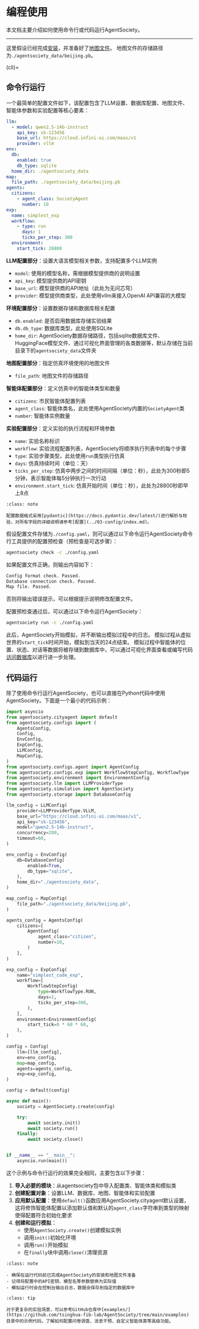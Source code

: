 # 编程使用

本文档主要介绍如何使用命令行或代码运行AgentSociety。

---

这里假设已经完成[安装](./02-installation.md)，并准备好了[地图文件](./02-installation.md#使用前准备)。
地图文件的存储路径为`./agentsociety_data/beijing.pb`。

(cli)=
## 命令行运行

一个最简单的配置文件如下，该配置包含了LLM设置、数据库配置、地图文件、智能体参数和实验配置等核心要素：

```yaml
llm:
  - model: qwen2.5-14b-instruct
    api_key: sk-123456
    base_url: https://cloud.infini-ai.com/maas/v1
    provider: vllm
env:
  db:
    enabled: true
    db_type: sqlite
  home_dir: ./agentsociety_data
map:
  file_path: ./agentsociety_data/beijing.pb
agents:
  citizens:
    - agent_class: SocietyAgent
      number: 10
exp:
  name: simplest_exp
  workflow:
    - type: run
      days: 1
      ticks_per_step: 300
  environment:
    start_tick: 28800
```

**LLM配置部分**：设置大语言模型相关参数，支持配置多个LLM实例
- `model`: 使用的模型名称，需根据模型提供商的说明设置
- `api_key`: 模型提供商的API密钥
- `base_url`: 模型提供商的API地址（此处为无问芯穹）
- `provider`: 模型提供商类型，此处使用vllm来接入OpenAI API兼容的大模型

**环境配置部分**：设置数据存储和数据库相关配置
- `db.enabled`: 是否启用数据库存储实验结果
- `db.db_type`: 数据库类型，此处使用SQLite
- `home_dir`: AgentSociety数据存储路径，包括sqlite数据库文件、HuggingFace模型文件、通过可视化界面管理的各类数据等，默认存储在当前目录下的`agentsociety_data`文件夹

**地图配置部分**：指定仿真环境使用的地图文件
- `file_path`: 地图文件的存储路径

**智能体配置部分**：定义仿真中的智能体类型和数量
- `citizens`: 市民智能体配置列表
- `agent_class`: 智能体类名，此处使用AgentSociety内置的`SocietyAgent`类
- `number`: 智能体实例数量

**实验配置部分**：定义实验的执行流程和环境参数
- `name`: 实验名称标识
- `workflow`: 实验流程配置列表，AgentSociety将顺序执行列表中的每个步骤
- `type`: 实验步骤类型，此处使用`run`类型执行仿真
- `days`: 仿真持续时间（单位：天）
- `ticks_per_step`: 仿真中两步之间的时间间隔（单位：秒），此处为300秒即5分钟，表示智能体每5分钟执行一次行动
- `environment.start_tick`: 仿真开始时间（单位：秒），此处为28800秒即早上8点

```{admonition} 提示
:class: note

配置数据格式采用[pydantic](https://docs.pydantic.dev/latest/)进行解析与校验，对所有字段的详细说明请参考[配置](../03-config/index.md)。
```

假设配置文件存储为`./config.yaml`，则可以通过以下命令运行AgentSociety命令行工具提供的配置预检查（预检查是可选步骤）：
```bash
agentsociety check -c ./config.yaml
```

如果配置文件正确，则输出内容如下：
```bash
Config format check. Passed.
Database connection check. Passed.
Map file. Passed.
```

否则将输出错误提示，可以根据提示说明修改配置文件。

配置预检查通过后，可以通过以下命令运行AgentSociety：
```bash
agentsociety run -c ./config.yaml
```

此后，AgentSociety开始模拟，并不断输出模拟过程中的日志。
模拟过程从虚拟世界的`start_tick`时间开始，模拟到当天的24点结束。
模拟过程中智能体的位置、状态、对话等数据将被存储到数据库中，可以通过可视化界面查看或编写代码[访问数据库](../02-development-guide/05-data-analysis.md)以进行进一步处理。

## 代码运行

除了使用命令行运行AgentSociety，也可以直接在Python代码中使用AgentSociety。下面是一个最小的代码示例：

```python
import asyncio
from agentsociety.cityagent import default
from agentsociety.configs import (
    AgentsConfig,
    Config,
    EnvConfig,
    ExpConfig,
    LLMConfig,
    MapConfig,
)
from agentsociety.configs.agent import AgentConfig
from agentsociety.configs.exp import WorkflowStepConfig, WorkflowType
from agentsociety.environment import EnvironmentConfig
from agentsociety.llm import LLMProviderType
from agentsociety.simulation import AgentSociety
from agentsociety.storage import DatabaseConfig

llm_config = LLMConfig(
    provider=LLMProviderType.VLLM,
    base_url="https://cloud.infini-ai.com/maas/v1",
    api_key="sk-123456",
    model="qwen2.5-14b-instruct",
    concurrency=200,
    timeout=60,
)

env_config = EnvConfig(
    db=DatabaseConfig(
        enabled=True,
        db_type="sqlite",
    ),
    home_dir="./agentsociety_data",
)

map_config = MapConfig(
    file_path="./agentsociety_data/beijing.pb",
)

agents_config = AgentsConfig(
    citizens=[
        AgentConfig(
            agent_class="citizen",
            number=10,
        )
    ],
)

exp_config = ExpConfig(
    name="simplest_code_exp",
    workflow=[
        WorkflowStepConfig(
            type=WorkflowType.RUN,
            days=1,
            ticks_per_step=300,
        ),
    ],
    environment=EnvironmentConfig(
        start_tick=8 * 60 * 60,
    ),
)

config = Config(
    llm=[llm_config],
    env=env_config,
    map=map_config,
    agents=agents_config,
    exp=exp_config,
)

config = default(config)

async def main():
    society = AgentSociety.create(config)

    try:
        await society.init()
        await society.run()
    finally:
        await society.close()


if __name__ == "__main__":
    asyncio.run(main())
```

这个示例与命令行运行的效果完全相同，主要包含以下步骤：

1. **导入必要的模块**：从agentsociety包中导入配置类、智能体类和模拟类
2. **创建配置对象**：设置LLM、数据库、地图、智能体和实验配置
3. **应用默认配置**：使用`default()`函数应用AgentSociety.cityagent默认设置，这将修饰智能体配置以添加默认值和默认的`agent_class`字符串到类型的映射使得配置符合初始化要求
4. **创建和运行模拟**：
   - 使用`AgentSociety.create()`创建模拟实例
   - 调用`init()`初始化环境
   - 调用`run()`开始模拟
   - 在`finally`块中调用`close()`清理资源

```{admonition} 提示
:class: note

- 确保在运行代码前已完成AgentSociety的安装和地图文件准备
- 记得将配置中的API密钥、模型名等参数替换为实际值
- 模拟运行时会在控制台输出日志，数据会保存到指定的数据库中
```

```{admonition} 高级用法
:class: tip

对于更复杂的实验场景，可以参考GitHub仓库中[examples/](https://github.com/tsinghua-fib-lab/AgentSociety/tree/main/examples)目录中的示例代码，了解如何配置问卷调查、消息干预、自定义智能体类等高级功能。
```

